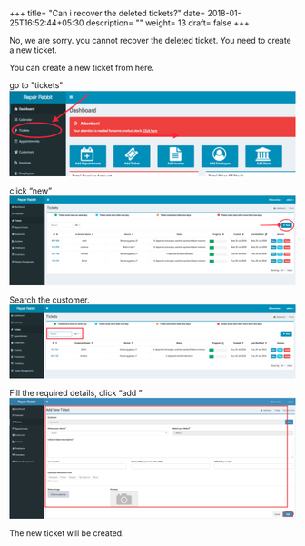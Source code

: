 +++
title= "Can i recover the deleted tickets?"
date= 2018-01-25T16:52:44+05:30
description= ""
weight= 13
draft= false
+++


No, we are sorry. you cannot recover the deleted ticket. You need to create a new ticket. 

You can create a new ticket from here.

go to "tickets"
![How to create a new ticket?](/images/tickets/can_i_recover_the_deleted_tickets/go_to_tickests.png)

click “new”
![How to create a new ticket?](/images/tickets/can_i_recover_the_deleted_tickets/click_new.png)

Search the customer.
![How to create a new ticket?](/images/tickets/can_i_recover_the_deleted_tickets/search_customer.png)

Fill the required details, click “add ”
![How to create a new ticket?](/images/tickets/can_i_recover_the_deleted_tickets/add_the_required_details_and_add.png)

The new ticket will be created.

